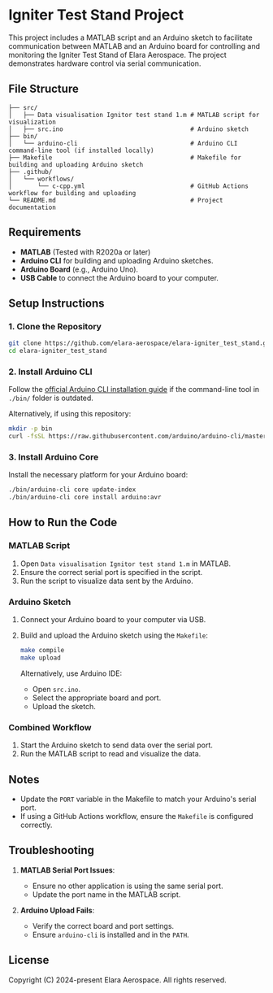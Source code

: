 # Igniter Test Stand Project

This project includes a MATLAB script and an Arduino sketch to facilitate communication between MATLAB and an Arduino board for controlling and monitoring the Igniter Test Stand of Elara Aerospace. The project demonstrates hardware control via serial communication.

## File Structure

```
├── src/
│   ├── Data visualisation Ignitor test stand 1.m # MATLAB script for visualization
│   ├── src.ino                                   # Arduino sketch
├── bin/
│   └── arduino-cli                               # Arduino CLI command-line tool (if installed locally)
├── Makefile                                      # Makefile for building and uploading Arduino sketch
├── .github/
│   └── workflows/
│       └── c-cpp.yml                             # GitHub Actions workflow for building and uploading
└── README.md                                     # Project documentation
```

## Requirements

- **MATLAB** (Tested with R2020a or later)
- **Arduino CLI** for building and uploading Arduino sketches.
- **Arduino Board** (e.g., Arduino Uno).
- **USB Cable** to connect the Arduino board to your computer.

## Setup Instructions

### 1. Clone the Repository

```bash
git clone https://github.com/elara-aerospace/elara-igniter_test_stand.git
cd elara-igniter_test_stand
```

### 2. Install Arduino CLI

Follow the [official Arduino CLI installation guide](https://arduino.github.io/arduino-cli/0.32/installation/) if the command-line tool in `./bin/` folder is outdated.

Alternatively, if using this repository:
```bash
mkdir -p bin
curl -fsSL https://raw.githubusercontent.com/arduino/arduino-cli/master/install.sh | sh -s -- --dest bin
```

### 3. Install Arduino Core

Install the necessary platform for your Arduino board:
```bash
./bin/arduino-cli core update-index
./bin/arduino-cli core install arduino:avr
```

## How to Run the Code

### MATLAB Script

1. Open `Data visualisation Ignitor test stand 1.m` in MATLAB.
2. Ensure the correct serial port is specified in the script.
3. Run the script to visualize data sent by the Arduino.

### Arduino Sketch

1. Connect your Arduino board to your computer via USB.
2. Build and upload the Arduino sketch using the `Makefile`:
   ```bash
   make compile
   make upload
   ```

   Alternatively, use Arduino IDE:
   - Open `src.ino`.
   - Select the appropriate board and port.
   - Upload the sketch.

### Combined Workflow

1. Start the Arduino sketch to send data over the serial port.
2. Run the MATLAB script to read and visualize the data.

## Notes

- Update the `PORT` variable in the Makefile to match your Arduino's serial port.
- If using a GitHub Actions workflow, ensure the `Makefile` is configured correctly.


## Troubleshooting

1. **MATLAB Serial Port Issues**:
   - Ensure no other application is using the same serial port.
   - Update the port name in the MATLAB script.

2. **Arduino Upload Fails**:
   - Verify the correct board and port settings.
   - Ensure `arduino-cli` is installed and in the `PATH`.

## License

Copyright (C) 2024-present Elara Aerospace. All rights reserved.

